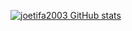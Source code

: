 [![joetifa2003 GitHub stats](https://github-readme-stats.vercel.app/api?username=joetifa2003&theme=gotham)](https://github.com/anuraghazra/github-readme-stats)
